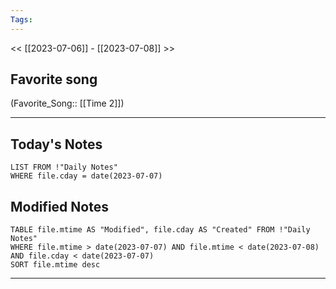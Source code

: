 ```yaml
---
Tags:
---
```

<< [[2023-07-06]] - [[2023-07-08]] >>
## Favorite song
(Favorite_Song:: [[Time 2]])

___
## Today's Notes
```dataview
LIST FROM !"Daily Notes"
WHERE file.cday = date(2023-07-07)
```
## Modified Notes
```dataview
TABLE file.mtime AS "Modified", file.cday AS "Created" FROM !"Daily Notes" 
WHERE file.mtime > date(2023-07-07) AND file.mtime < date(2023-07-08) AND file.cday < date(2023-07-07)
SORT file.mtime desc
```
___
